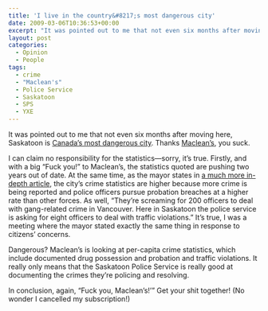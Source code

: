 ```yaml
---
title: 'I live in the country&#8217;s most dangerous city'
date: 2009-03-06T10:36:53+00:00
excerpt: "It was pointed out to me that not even six months after moving here, Saskatoon is Canada's most dangerous city. Thanks"
layout: post
categories:
  - Opinion
  - People
tags:
  - crime
  - "Maclean's"
  - Police Service
  - Saskatoon
  - SPS
  - YXE
---
```

It was pointed out to me that not even six months after moving here, Saskatoon is [Canada’s most dangerous city](http://www.cbc.ca/news/canada/manitoba/story/2009/03/05/sk-dangerous-city.html). Thanks [Maclean’s](http://blog.macleans.ca/2009/03/05/the-most-dangerous-cities-in-canada/), you suck.

I can claim no responsibility for the statistics—sorry, it’s true. Firstly, and with a big “Fuck you!” to Maclean’s, the statistics quoted are pushing two years out of date. At the same time, as the mayor states in [a much more in-depth article](http://www2.canada.com/saskatoonstarphoenix/news/third_page/story.html?id=13ffa5a8-b26f-42c0-ba70-064cd9ff651a), the city’s crime statistics are higher because more crime is being reported and police officers pursue probation breaches at a higher rate than other forces. As well, “They&#8217;re screaming for 200 officers to deal with gang-related crime in Vancouver. Here in Saskatoon the police service is asking for eight officers to deal with traffic violations.” It&#8217;s true, I was a meeting where the mayor stated exactly the same thing in response to citizens’ concerns.

Dangerous? Maclean’s is looking at per-capita crime statistics, which include documented drug possession and probation and traffic violations. It really only means that the Saskatoon Police Service is really good at documenting the crimes they’re policing and resolving.

In conclusion, again, “Fuck you, Maclean&#8217;s!’” Get your shit together! (No wonder I cancelled my subscription!)